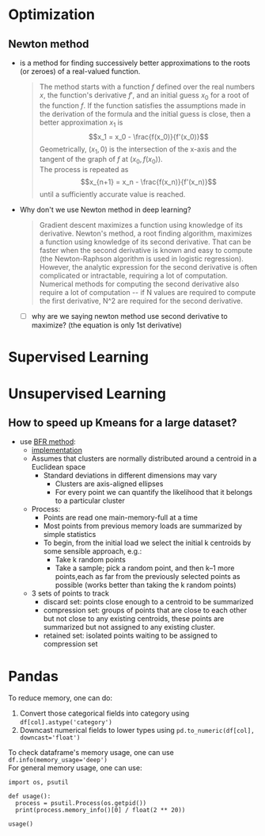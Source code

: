 # Optimization
## Newton method
- is a method for finding successively better approximations to the roots (or zeroes) of a real-valued function.
    > The method starts with a function $f$ defined over the real numbers $x$, the function's derivative $f′$, and an initial guess $x_0$ for a root of the function $f$. If the function satisfies the assumptions made in the derivation of the formula and the initial guess is close, then a better approximation $x_1$ is  
    $$x_1 = x_0 - \frac{f(x_0)}{f'(x_0)}$$
    > Geometrically, $(x_1, 0)$ is the intersection of the x-axis and the tangent of the graph of $f$ at $(x_0, f(x_0))$.  
    > The process is repeated as  
    $$x_{n+1} = x_n - \frac{f(x_n)}{f'(x_n)}$$
    > until a sufficiently accurate value is reached.

- Why don't we use Newton method in deep learning?  

    > Gradient descent maximizes a function using knowledge of its derivative. Newton's method, a root finding algorithm, maximizes a function using knowledge of its second derivative. That can be faster when the second derivative is known and easy to compute (the Newton-Raphson algorithm is used in logistic regression). However, the analytic expression for the second derivative is often complicated or intractable, requiring a lot of computation. Numerical methods for computing the second derivative also require a lot of computation -- if N values are required to compute the first derivative, N^2 are required for the second derivative.

    - [ ] why are we saying newton method use second derivative to maximize? (the equation is only 1st derivative)
# Supervised Learning

# Unsupervised Learning
## How to speed up Kmeans for a large dataset?
- use [BFR method](https://www.quora.com/What-are-some-efficient-ways-to-perform-K-means-on-large-data):
    - [implementation](https://github.com/laiola/bfr)
    - Assumes that clusters are normally distributed around a centroid in a Euclidean space
        - Standard deviations in different dimensions may vary
            - Clusters are axis-aligned ellipses
            - For every point we can quantify the likelihood that it belongs to a particular cluster
    - Process:
        - Points are read one main-memory-full at a time
        - Most points from previous memory loads are summarized by simple statistics
        - To begin, from the initial load we select the initial k centroids by some sensible approach, e.g.:
            - Take k random points
            - Take a sample; pick a random point, and then k–1 more points,each as far from the previously selected points as possible (works better than taking the k random points)
    - 3 sets of points to track
        - discard set: points close enough to a centroid to be summarized
        - compression set: groups of points that are close to each other but not close to any existing centroids, these points are summarized but not assigned to any existing cluster.
        - retained set: isolated points waiting to be assigned to compression set


# Pandas

To reduce memory, one can do:
1. Convert those categorical fields into category using `df[col].astype('category')`
2. Downcast numerical fields to lower types using `pd.to_numeric(df[col], downcast='float')`

To check dataframe's memory usage, one can use `df.info(memory_usage='deep')`  
For general memory usage, one can use:

```
import os, psutil

def usage():
  process = psutil.Process(os.getpid())
  print(process.memory_info()[0] / float(2 ** 20))

usage()
```
